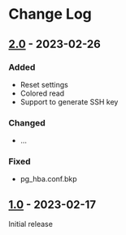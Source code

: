 <!-- markdownlint-disable-file MD024 -->

# Change Log

## [2.0] - 2023-02-26

### Added

- Reset settings
- Colored read
- Support to generate SSH key

### Changed

- ...

### Fixed

- pg_hba.conf.bkp

## [1.0] - 2023-02-17

Initial release

<!-- Definition -->

[1.0]: https://github.com/JV-conseil/ucloud/releases/tag/1.0
[2.0]: https://github.com/JV-conseil/ucloud/releases/tag/2.0
